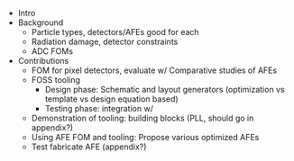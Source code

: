 - Intro
- Background
    - Particle types, detectors/AFEs good for each
    - Radiation damage, detector constraints
    - ADC FOMs
- Contributions
    - FOM for pixel detectors, evaluate w/ Comparative studies of AFEs
    - FOSS tooling
        - Design phase: Schematic and layout generators (optimization vs template vs design equation based)
        - Testing phase: integration w/ 
    - Demonstration of tooling: building blocks (PLL, should go in appendix?)
    - Using AFE FOM and tooling: Propose various optimized AFEs
    - Test fabricate AFE (appendix?)
